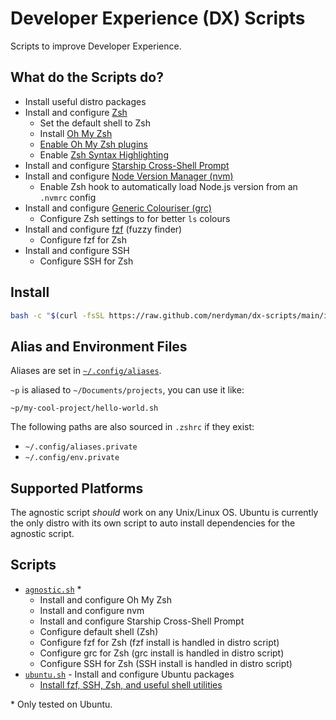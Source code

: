 # Developer Experience (DX) Scripts

Scripts to improve Developer Experience.

## What do the Scripts do?

- Install useful distro packages
- Install and configure [Zsh](https://www.zsh.org/)
  - Set the default shell to Zsh
  - Install [Oh My Zsh](https://ohmyz.sh/)
  - [Enable Oh My Zsh plugins](./agnostic.sh#L23)
  - Enable [Zsh Syntax Highlighting](https://github.com/zsh-users/zsh-syntax-highlighting)
- Install and configure [Starship Cross-Shell Prompt](https://starship.rs/)
- Install and configure [Node Version Manager (nvm)](https://github.com/nvm-sh/nvm)
  - Enable Zsh hook to automatically load Node.js version from an `.nvmrc` config
- Install and configure [Generic Colouriser (grc)](https://github.com/garabik/grc)
  - Configure Zsh settings to for better `ls` colours
- Install and configure [fzf](https://github.com/junegunn/fzf) (fuzzy finder)
  - Configure fzf for Zsh
- Install and configure SSH
  - Configure SSH for Zsh

## Install

```sh
bash -c "$(curl -fsSL https://raw.github.com/nerdyman/dx-scripts/main/install.sh)"
```

## Alias and Environment Files

Aliases are set in [`~/.config/aliases`](./.config/aliases).

`~p` is aliased to `~/Documents/projects`, you can use it like:

```
~p/my-cool-project/hello-world.sh
```

The following paths are also sourced in `.zshrc` if they exist:

- `~/.config/aliases.private`
- `~/.config/env.private`

## Supported Platforms

The agnostic script _should_ work on any Unix/Linux OS. Ubuntu is currently the only
distro with its own script to auto install dependencies for the agnostic script.

## Scripts

- [`agnostic.sh`](./agnostic.sh) \*
  - Install and configure Oh My Zsh
  - Install and configure nvm
  - Install and configure Starship Cross-Shell Prompt
  - Configure default shell (Zsh)
  - Configure fzf for Zsh (fzf install is handled in distro script)
  - Configure grc for Zsh (grc install is handled in distro script)
  - Configure SSH for Zsh (SSH install is handled in distro script)
- [`ubuntu.sh`](./ubuntu.sh) - Install and configure Ubuntu packages
  - [Install fzf, SSH, Zsh, and useful shell utilities](./ubuntu.sh#L9)

\* Only tested on Ubuntu.
